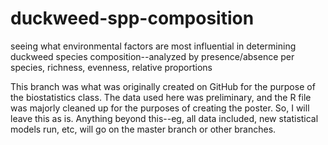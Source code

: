 # duckweed-spp-composition
seeing what environmental factors are most influential in determining duckweed species composition--analyzed by presence/absence per species, richness, evenness, relative proportions

This branch was what was originally created on GitHub for the purpose of the biostatistics class. The data used here was preliminary, and the R file was majorly cleaned up for the purposes of creating the poster. So, I will leave this as is. Anything beyond this--eg, all data included, new statistical models run, etc, will go on the master branch or other branches. 
